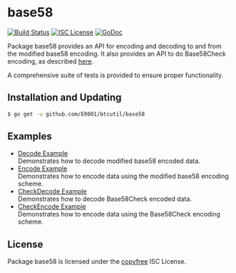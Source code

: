 base58
==========

[![Build Status](http://img.shields.io/travis/btcsuite/btcutil.svg)](https://travis-ci.org/btcsuite/btcutil)
[![ISC License](http://img.shields.io/badge/license-ISC-blue.svg)](http://copyfree.org)
[![GoDoc](https://img.shields.io/badge/godoc-reference-blue.svg)](http://godoc.org/github.com/E0001/btcutil/base58)

Package base58 provides an API for encoding and decoding to and from the
modified base58 encoding.  It also provides an API to do Base58Check encoding,
as described [here](https://en.bitcoin.it/wiki/Base58Check_encoding).

A comprehensive suite of tests is provided to ensure proper functionality.

## Installation and Updating

```bash
$ go get -u github.com/E0001/btcutil/base58
```

## Examples

* [Decode Example](http://godoc.org/github.com/E0001/btcutil/base58#example-Decode)  
  Demonstrates how to decode modified base58 encoded data.
* [Encode Example](http://godoc.org/github.com/E0001/btcutil/base58#example-Encode)  
  Demonstrates how to encode data using the modified base58 encoding scheme.
* [CheckDecode Example](http://godoc.org/github.com/E0001/btcutil/base58#example-CheckDecode)  
  Demonstrates how to decode Base58Check encoded data.
* [CheckEncode Example](http://godoc.org/github.com/E0001/btcutil/base58#example-CheckEncode)  
  Demonstrates how to encode data using the Base58Check encoding scheme.

## License

Package base58 is licensed under the [copyfree](http://copyfree.org) ISC
License.
